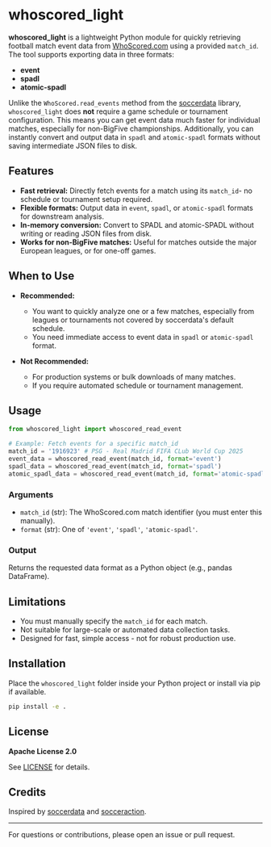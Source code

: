 # whoscored_light

**whoscored_light** is a lightweight Python module for quickly retrieving football match event data from [WhoScored.com](https://whoscored.com) using a provided `match_id`. The tool supports exporting data in three formats:  
- **event**  
- **spadl**  
- **atomic-spadl**  

Unlike the `WhoScored.read_events` method from the [soccerdata](https://github.com/voetbalai/soccerdata) library, `whoscored_light` does **not** require a game schedule or tournament configuration. This means you can get event data much faster for individual matches, especially for non-BigFive championships. Additionally, you can instantly convert and output data in `spadl` and `atomic-spadl` formats without saving intermediate JSON files to disk.

## Features

- **Fast retrieval:** Directly fetch events for a match using its `match_id`- no schedule or tournament setup required.
- **Flexible formats:** Output data in `event`, `spadl`, or `atomic-spadl` formats for downstream analysis.
- **In-memory conversion:** Convert to SPADL and atomic-SPADL without writing or reading JSON files from disk.
- **Works for non-BigFive matches:** Useful for matches outside the major European leagues, or for one-off games.

## When to Use

- **Recommended:**  
  - You want to quickly analyze one or a few matches, especially from leagues or tournaments not covered by soccerdata's default schedule.
  - You need immediate access to event data in `spadl` or `atomic-spadl` format.

- **Not Recommended:**  
  - For production systems or bulk downloads of many matches.
  - If you require automated schedule or tournament management.

## Usage

```python
from whoscored_light import whoscored_read_event

# Example: Fetch events for a specific match_id
match_id = '1916923' # PSG - Real Madrid FIFA CLub World Cup 2025
event_data = whoscored_read_event(match_id, format='event')
spadl_data = whoscored_read_event(match_id, format='spadl')
atomic_spadl_data = whoscored_read_event(match_id, format='atomic-spadl')
```

### Arguments

- `match_id` (str): The WhoScored.com match identifier (you must enter this manually).
- `format` (str): One of `'event'`, `'spadl'`, `'atomic-spadl'`.

### Output

Returns the requested data format as a Python object (e.g., pandas DataFrame).

## Limitations

- You must manually specify the `match_id` for each match.
- Not suitable for large-scale or automated data collection tasks.
- Designed for fast, simple access - not for robust production use.

## Installation

Place the `whoscored_light` folder inside your Python project or install via pip if available.

```bash
pip install -e .
```

## License

**Apache License 2.0**

See [LICENSE](../LICENSE) for details.

## Credits

Inspired by [soccerdata](https://github.com/probberechts/soccerdata) and [socceraction](https://github.com/ML-KULeuven/socceraction).

---
For questions or contributions, please open an issue or pull request.